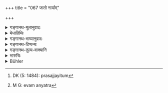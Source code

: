 +++
title = "067 जातो नार्याम्"

+++

<details><summary>गङ्गानथ-मूलानुवादः</summary>

The decision is that—‘one born to an Ārya from a Non-Ārya woman may be an Ārya in quality; but one born to a Non-ārya even from an Ārya woman is always Non-Ārya’—(67)
</details>

<details><summary>मेधातिथिः</summary>

**नार्यां** स्त्रियाम् **अनार्यायां** हीनजातीयायाम् **आर्याज् जात** उत्कृष्टजातीयाद् ब्राह्मणाद् **आर्य** एव **भवेत्** । किं ब्राह्मणजातीयत्वम् । नेत्य् आह- गुणैः । गुणतो गौण्या वृत्त्या पाकयज्ञाद्यधिकारमात्रेण । वक्ष्यमाणान् आर्यापेक्षय्**आर्य** इत्य् उच्यते । **अनार्याच्** छूद्राद् **आर्यायां** ब्राह्मण्यां **जातो ऽनार्य** एवैष **निश्चयः** । एतद् उक्तं भवति । यावद् वचनम् एव प्राधान्यम् अवतिष्ठते, नानुमानेन शक्यम् अन्यत् प्रसञ्जयितुम्[^१४९] । अतः समानजातीयागमनम् एव युक्तम्, क्षेत्रप्राधान्यं क्षेत्रज एव नान्यत्र[^१५०] ॥ १०.६७ ॥


[^१५०]:
     M G: evam anyatra


[^१४९]:
     DK (5: 1484): prasajjayitum

_एवं च कृत्वा ।_
</details>

<details><summary>गङ्गानथ-भाष्यानुवादः</summary>

‘*Woman*’—female.

‘*Non-Ārya*’—belonging to a low caste.

‘*To an Ārya*’—to one belonging to a high caste.

Such a person would be an *Ārya*.

“Does he actually become a Brāhmaṇa?”

No; he is an ‘*Ārya*’ only ‘*in quality*,’—only figuratively; *i.e*., only so far as being entitled to the performance of the *Pākayajña* rites.

This person is called an ‘*Ārya*’ only in comparison with the person going to be described in the latter half of the text.

‘*One* *born to a non-ārya*’—a Śūdra—‘*from an Ārya woman*’—a Brāhmaṇa female—‘*is always non-ārya*’.

This is the decision.

The meaning of all this is that the pre-eminence of any mixed caste is to be accepted only in accordance with what is distinctly stated in the text, and no inferences should be drawn regarding this matter. Hence the right course would always be that one should have intercourse with a woman of the same caste as himself; and what is said regarding the^(‘)soil’ being the important factor, pertains only to the case of the^(‘)soil-born’ son, and not to any other cases.—(67)
</details>

<details><summary>गङ्गानथ-टिप्पन्यः</summary>

This verse is quoted in ‘*Vīramitrodaya*’ (Saṃskāra, p. 396).
</details>

<details><summary>गङ्गानथ-तुल्य-वाक्यानि</summary>

**(verses 10.66-73)  
**

[\[See texts under 9.33 *et
seq*.\]]
</details>

<details><summary>भारुचिः</summary>

> **जातो नार्याम् अनार्यायाम् आर्याद् आर्यो भवेद् गुणः ।**

पाकयज्ञादिभिः पारशवादिभिः,

> **जातो ऽप्य् अनार्याद् आर्यायाम् अनार्य इति निश्चयः  ॥ १०.६७ ॥**

चाण्डालादिभिः, तस्य शूद्रधर्मे ऽप्य् अनधिकारात् । अस्याभिप्रायः को हि शक्तो भगवतो धर्मस्य हेतुतः साधुत्वम् अवधारयितुम् । एवं हि हेत्वनवस्थानात् धर्मानवस्थानम् अपि प्रसज्येत । तथा चैतत् पुरस्तात् प्रत्याख्यातम् एव "अचिन्त्यस्याप्रमेयस्य" इत्य् अत्र । एवं च सति यथोपदेशं बीजयोन्योः प्राधान्यम् अभ्युपगन्तव्यम्, न त्व् अनुमानतः । उपदेशविषयाद् अन्यत्रापि यथा सुखदुःखयोर् धर्माधर्मोत्पत्ताव् इति । तथा च कृत्वा ॥ १०.६७ ॥
</details>

<details><summary>Bühler</summary>

067	The decision is as follows: 'He who was begotten by an Aryan on a non-Aryan female, may become (like to) an Aryan by his virtues; he whom an Aryan (mother) bore to a non-Aryan father (is and remains) unlike to an Aryan.'
</details>
